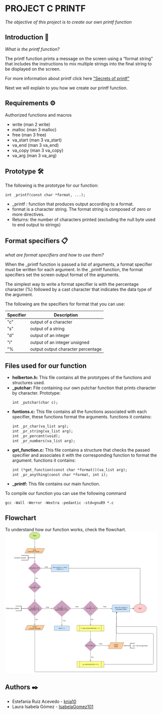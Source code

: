 # PROJECT C PRINTF
 
_The objective of this project is to create our own printf function_

## Introduction 📖

_What is the printf function?_

The printf function prints a message on the screen using a “format string” that includes the instructions to mix multiple strings into the final string to be displayed on the screen.

For more information about printf click here  ["Secrets of printf"](https://www.cypress.com/file/54761/download)

Next we will explain to you how we create our printf function.

## Requirements ⚙️

Authorized functions and macros
* write (man 2 write)
* malloc (man 3 malloc)
* free (man 3 free)
* va_start (man 3 va_start)
* va_end (man 3 va_end)
* va_copy (man 3 va_copy)
* va_arg (man 3 va_arg)

## Prototype 🛠

The following is the prototype for our function:
```
int _printf(const char *format, ...);
```
* _printf : function that produces output according to a format.
* format is a character string. The format string is composed of zero or more directives.
* Returns: the number of characters printed (excluding the null byte used to end output to strings)

## Format specifiers ️📋

_what are format specifiers and how to use them?_

When the _printf function is passed a list of arguments, a format specifier must be written for each argument. In the _printf function, the format specifiers set the screen output format of the arguments.

The simplest way to write a format specifier is with the percentage character (%) followed by a cast character that indicates the data type of the argument.

The following are the specifiers for format that you can use:

| Specifier | Description |
| ------ | ------ |
| "c" | output of a character |
| "s" | output of a string |
| "d" | output of an integer |
| "i" | output of an integer unsigned |
| "% | output output character percentage |

## Files used for our function

* **holberton.h:**  This file contains all the prototypes of the functions and structures used.
* **_putchar:**  File containing our own putchar function that prints character by character. Prototype:
  ```
  int _putchar(char c);
  ```
* **funtions.c:**  This file contains all the functions associated with each specifier, these functions format the arguments.
functions it contains:
  ```
  int _pr_char(va_list arg);
  int _pr_string(va_list arg);
  int _pr_percent(void);
  int _pr_numbers(va_list arg);
  ```
* **get_function.c:** This file contains a structure that checks the passed specifier and associates it with the corresponding function to format the argument.
functions it contains:
  ```
  int (*get_function(const char *format))(va_list arg);
  int _pr_anything(const char *format, int i);
  ```
* **_printf:** This file contains our main function.

To compile our function you can use the following command
```
gcc -Wall -Werror -Wextra -pedantic -std=gnu89 *.c
```
## Flowchart

To understand how our function works, check the flowchart.
![Flowchart](https://github.com/IsabelaGomez101/printf/blob/master/images/Printf.png)

## Authors ✒️

* Estefania Ruiz Acevedo - [knia10](https://github.com/knia10)
* Laura Isabela Gómez - [IsabelaGomez101](https://github.com/IsabelaGomez101)
